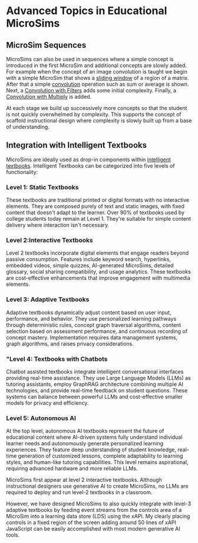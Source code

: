 # Advanced Topics in Educational MicroSims

## MicroSim Sequences

MicroSims can also be used in sequences where a simple concept is
introduced in the first MicroSim and additional concepts are slowly
added.  For example when the concept of an image convolution
is taught we begin with a simple MicroSim that shows a 
[sliding window](https://dmccreary.github.io/deep-learning-course/sims/sliding-window/) of a region of a matrix.
After that a simple [convolution](https://dmccreary.github.io/deep-learning-course/sims/convolution/)
operation such as sum or average is shown.  Next, a [Convolution with Filters](https://dmccreary.github.io/deep-learning-course/sims/convo-with-filters/) adds some initial complexity.  Finally, a [Convolution with Multiply](https://dmccreary.github.io/deep-learning-course/sims/conv-filter-mult/) is added.

At each stage we build up successively more concepts so that the student is not quickly overwhelmed by complexity.  This supports the concept of scaffold instructional design where complexity is slowly built up from a base of understanding.

## Integration with Intelligent Textbooks

MicroSims are ideally used as drop-in components within [intelligent textbooks](https://dmccreary.github.io/intelligent-textbooks/).  Intelligent Textbooks can be categorized into five levels of functionality:

### Level 1: Static Textbooks 

These textbooks are traditional printed or digital formats with no interactive elements. They are composed purely of text and static images, with fixed content that doesn't adapt to the learner. Over 90% of textbooks used by college students today remain at Level 1. They're suitable for simple content delivery where interaction isn't necessary.
        
### Level 2:Interactive Textbooks 

Level 2 textbooks incorporate digital elements that engage readers beyond passive consumption. Features include keyword search, hyperlinks, embedded videos, simple quizzes, AI-generated MicroSims, detailed glossary, social sharing compatibility, and usage analytics. These textbooks are cost-effective enhancements that improve engagement with multimedia elements.
        
### Level 3: Adaptive Textbooks

Adaptive textbooks dynamically adjust content based on user input, performance, and behavior. They use personalized learning pathways through deterministic rules, concept graph traversal algorithms, content selection based on assessment performance, and continuous recording of concept mastery. Implementation requires data management systems, graph algorithms, and raises privacy considerations.
        
### "Level 4: Textbooks with Chatbots 

Chatbot assisted textbooks integrate intelligent conversational interfaces providing real-time assistance. They use Large Language Models (LLMs) as tutoring assistants, employ GraphRAG architecture combining multiple AI technologies, and provide real-time feedback on student questions. These systems can balance between powerful LLMs and cost-effective smaller models for privacy and efficiency.
        
### Level 5: Autonomous AI

At the top level, autonomous AI textbooks represent the future of educational content where AI-driven systems fully understand individual learner needs and autonomously generate personalized learning experiences. They feature deep understanding of student knowledge, real-time generation of customized lessons, complete adaptability to learning styles, and human-like tutoring capabilities. This level remains aspirational, requiring advanced hardware and more reliable LLMs.

MicroSims first appear at level 2 interactive textbooks.  Although instructional designers use generative AI to create MicroSims, no LLMs are required to deploy and run level-2 textbooks in a classroom.

However, we have designed MicroSims to also quickly integrate with level-3 adaptive textbooks by feeding event
streams from the controls area of a MicroSim into a learning data store (LDS) using the xAPI.  My clearly placing
controls in a fixed region of the screen adding around 50 lines of xAPI JavaScript can be easily accomplished with most modern generative AI tools.

